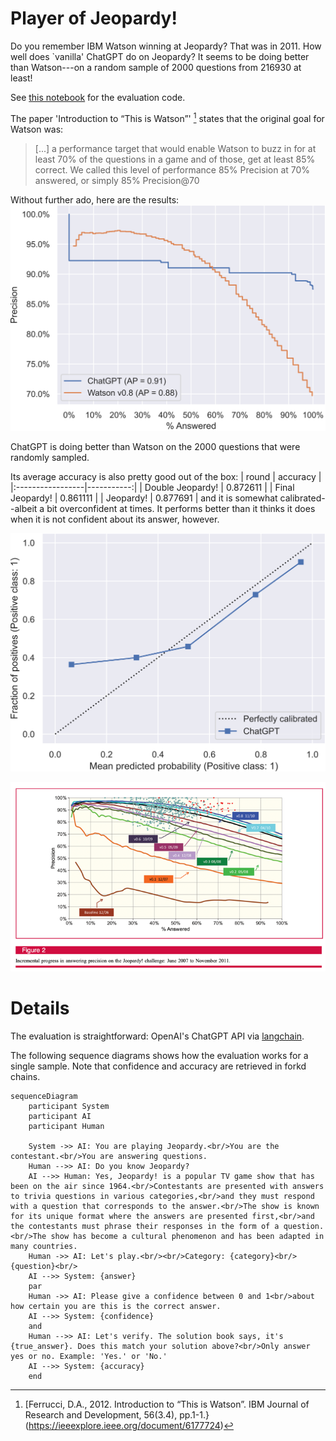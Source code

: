 # Player of Jeopardy!

Do you remember IBM Watson winning at Jeopardy? That was in 2011. How well does `vanilla' ChatGPT do on Jeopardy? It seems to be doing better than Watson---on a random sample of 2000 questions from 216930 at least!

See [this notebook](evaluation.py) for the evaluation code.

The paper 'Introduction to “This is Watson”' [^1] states that the original goal for Watson was:

> [...] a performance
target that would enable Watson to buzz in for at least 70%
of the questions in a game and of those, get at least 85%
correct. We called this level of performance 85% Precision
at 70% answered, or simply 85% Precision@70

Without further ado, here are the results:
![](chatgpt_watson_v0.8_precision_recall.svg)

ChatGPT is doing better than Watson on the 2000 questions that were randomly sampled. 

Its average accuracy is also pretty good out of the box:
| round            |   accuracy |
|:-----------------|-----------:|
| Double Jeopardy! |   0.872611 |
| Final Jeopardy!  |   0.861111 |
| Jeopardy!        |   0.877691 |
and it is somewhat calibrated--albeit a bit overconfident at times. It performs better than it thinks it does when it is not confident about its answer, however.

![](chatgpt_calibration.svg)

![From the paper](watson_cmp/watson_paper.png)


[^1]: [Ferrucci, D.A., 2012. Introduction to “This is Watson”. IBM Journal of Research and Development, 56(3.4), pp.1-1.}(https://ieeexplore.ieee.org/document/6177724)

# Details

The evaluation is straightforward:
OpenAI's ChatGPT API via [langchain](https://github.com/hwchase17/langchain).

The following sequence diagrams shows how the evaluation works for a single sample. Note that confidence and accuracy are retrieved in forkd chains.

```mermaid
sequenceDiagram
    participant System
    participant AI
    participant Human

    System ->> AI: You are playing Jeopardy.<br/>You are the contestant.<br/>You are answering questions.
    Human -->> AI: Do you know Jeopardy?
    AI -->> Human: Yes, Jeopardy! is a popular TV game show that has been on the air since 1964.<br/>Contestants are presented with answers to trivia questions in various categories,<br/>and they must respond with a question that corresponds to the answer.<br/>The show is known for its unique format where the answers are presented first,<br/>and the contestants must phrase their responses in the form of a question.<br/>The show has become a cultural phenomenon and has been adapted in many countries.
    Human ->> AI: Let's play.<br/><br/>Category: {category}<br/>{question}<br/>
    AI -->> System: {answer}
    par 
    Human ->> AI: Please give a confidence between 0 and 1<br/>about how certain you are this is the correct answer.
    AI -->> System: {confidence}
    and
    Human -->> AI: Let's verify. The solution book says, it's {true_answer}. Does this match your solution above?<br/>Only answer yes or no. Example: 'Yes.' or 'No.'
    AI -->> System: {accuracy}
    end
```


